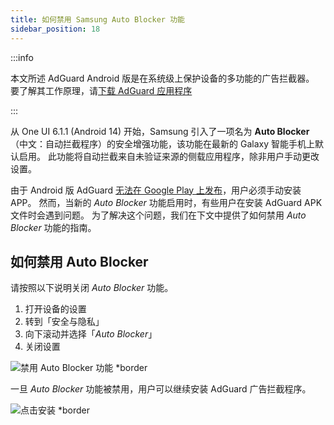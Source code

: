 ```yaml
---
title: 如何禁用 Samsung Auto Blocker 功能
sidebar_position: 18
---
```


:::info

本文所述 AdGuard Android 版是在系统级上保护设备的多功能的广告拦截器。 要了解其工作原理，请[下载 AdGuard 应用程序](https://agrd.io/download-kb-adblock)

:::

从 One UI 6.1.1 (Android 14) 开始，Samsung 引入了一项名为 **Auto Blocker**（中文：自动拦截程序）的安全增强功能，该功能在最新的 Galaxy 智能手机上默认启用。 此功能将自动拦截来自未验证来源的侧载应用程序，除非用户手动更改设置。

由于 Android 版 AdGuard [无法在 Google Play 上发布](https://adguard.com/en/blog/adguard-google-play-removal.html)，用户必须手动安装 APP。 然而，当新的 _Auto Blocker_ 功能启用时，有些用户在安装 AdGuard APK 文件时会遇到问题。 为了解决这个问题，我们在下文中提供了如何禁用 _Auto Blocker_ 功能的指南。

## 如何禁用 Auto Blocker

请按照以下说明关闭 _Auto Blocker_ 功能。

1. 打开设备的设置
2. 转到「安全与隐私」
3. 向下滚动并选择「_Auto Blocker_」
4. 关闭设置

![禁用 Auto Blocker 功能 \*border](https://cdn.adtidy.org/content/kb/ad_blocker/android/solving_problems/auto-blocker/auto_blocker_en.png)

一旦 _Auto Blocker_ 功能被禁用，用户可以继续安装 AdGuard 广告拦截程序。

![点击安装 \*border](https://cdn.adtidy.org/content/kb/ad_blocker/android/solving_problems/auto-blocker/install_en.png)
